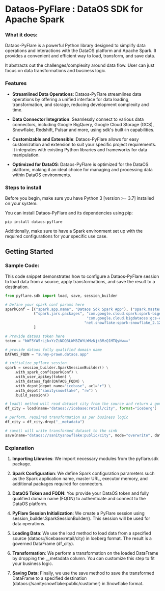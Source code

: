 # Dataos-PyFlare : DataOS SDK for Apache Spark

### What it does:
Dataos-PyFlare is a powerful Python library designed to simplify data operations and interactions with the DataOS platform and Apache Spark. It provides a convenient and efficient way to load, transform, and save data.

It abstracts out the challenges/complexity around data flow. User can just focus on data transformations and 
business logic.

### Features
* **Streamlined Data Operations**: Dataos-PyFlare streamlines data operations by offering a unified interface for data loading, transformation, and storage, reducing development complexity and time.

* **Data Connector Integration**: Seamlessly connect to various data connectors, including Google BigQuery, Google Cloud Storage (GCS), Snowflake, Redshift, Pulsar and more, using sdk's built-in capabilities.

* **Customizable and Extensible**: Dataos-PyFlare allows for easy customization and extension to suit your specific project requirements. It integrates with existing Python libraries and frameworks for data manipulation.

* **Optimized for DataOS**: Dataos-PyFlare is optimized for the DataOS platform, making it an ideal choice for managing and processing data within DataOS environments.

### Steps to install
Before you begin, make sure you have Python 3 [version >= 3.7] installed on your system.

You can install Dataos-PyFlare and its dependencies using pip:

```
pip install dataos-pyflare
```

Additionally, make sure to have a Spark environment set up with the required configurations for your specific use case.

## Getting Started

### Sample Code:
This code snippet demonstrates how to configure a Dataos-PyFlare session to load data from a source, apply transformations, and save the result to a destination.

```python
from pyflare.sdk import load, save, session_builder

# Define your spark conf params here
sparkConf = [("spark.app.name", "Dataos Sdk Spark App"), ("spark.master", "local[*]"), ("spark.executor.memory", "4g"),
             ("spark.jars.packages", "com.google.cloud.spark:spark-bigquery-with-dependencies_2.12:0.25.1,"
                                     "com.google.cloud.bigdataoss:gcs-connector:hadoop3-2.2.17,"
                                    "net.snowflake:spark-snowflake_2.12:2.11.0-spark_3.3")
             ]

# Provide dataos token here
token = "bWF5YW5rLjkxYzZiNDQ3LWM3ZWYLWMzNjk3MzQ1MTQyNw=="

# provide dataos fully qualified domain name
DATAOS_FQDN = "sunny-prawn.dataos.app"

# initialize pyflare session
spark = session_builder.SparkSessionBuilder() \
    .with_spark_conf(sparkConf) \
    .with_user_apikey(token) \
    .with_dataos_fqdn(DATAOS_FQDN) \
    .with_depot(depot_name="icebase", acl="r") \
    .with_depot("sanitysnowflake", "rw") \
    .build_session()

# load() method will read dataset city from the source and return a governed dataframe
df_city = load(name="dataos://icebase:retail/city", format="iceberg")

# perform, required transformation as per business logic
df_city = df_city.drop("__metadata")

# save() will write transformed dataset to the sink
save(name="dataos://sanitysnowflake:public/city", mode="overwrite", dataframe=df_city, format="snowflake")
```

### Explanation

1. **Importing Libraries**: We import necessary modules from the pyflare.sdk package.

2. **Spark Configuration**: We define Spark configuration parameters such as the Spark application name, master URL, executor memory, and additional packages required for connectors.

3. **DataOS Token and FQDN**: You provide your DataOS token and fully qualified domain name (FQDN) to authenticate and connect to the DataOS platform.

4. **PyFlare Session Initialization**: We create a PyFlare session using session_builder.SparkSessionBuilder(). This session will be used for data operations.

5. **Loading Data**: We use the load method to load data from a specified source (dataos://icebase:retail/city) in Iceberg format. The result is a governed DataFrame (df_city).

6. **Transformation**: We perform a transformation on the loaded DataFrame by dropping the __metadata column. You can customize this step to fit your business logic.

7. **Saving Data**: Finally, we use the save method to save the transformed DataFrame to a specified destination (dataos://sanitysnowflake:public/customer) in Snowflake format.

